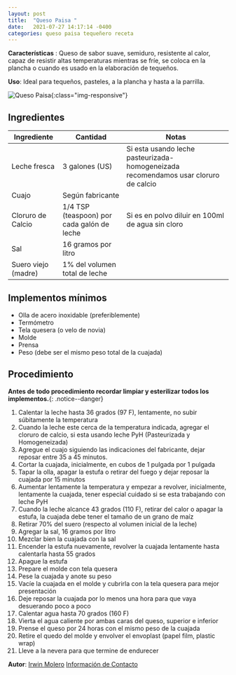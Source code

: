 ```yaml
---
layout: post
title:  "Queso Paisa "
date:   2021-07-27 14:17:14 -0400
categories: queso paisa tequeñero receta
---
```

**Características** : Queso de sabor suave, semiduro, resistente al calor, capaz de resistir altas temperaturas mientras se fríe, se coloca en la plancha o cuando es usado en la elaboración de tequeños.

**Uso**: Ideal para tequeños, pasteles, a la plancha y hasta a la parrilla.

![Queso Paisa]({{site.url}}/assets/img/quesos-moleros/queso-paisa.jpeg){:class="img-responsive"}

## Ingredientes

Ingrediente | Cantidad | Notas
------------| ---------| -----
Leche fresca | 3 galones (US) | Si esta usando leche pasteurizada-homogeneizada recomendamos usar cloruro de calcio
Cuajo | Según fabricante |
Cloruro de Calcio | 1/4 TSP (teaspoon) por cada galón de leche | Si es en polvo diluir en 100ml de agua sin cloro
Sal | 16 gramos por litro | 
Suero viejo (madre) | 1% del volumen total de leche

## Implementos mínimos

- Olla de acero inoxidable (preferiblemente)
- Termómetro
- Tela quesera (o velo de novia)
- Molde
- Prensa
- Peso (debe ser el mismo  peso total de la cuajada)

## Procedimiento

**Antes de todo procedimiento recordar limpiar y esterilizar todos los implementos.**{: .notice--danger}

1. Calentar la leche hasta 36 grados (97 F), lentamente, no subir súbitamente la temperatura
2. Cuando la leche este cerca de la temperatura indicada, agregar el cloruro de calcio, si esta usando leche PyH  (Pasteurizada y Homogeneizada)
3. Agregue el cuajo siguiendo las indicaciones del fabricante, dejar reposar entre 35 a 45 minutos.
4. Cortar la cuajada, inicialmente, en cubos de 1 pulgada por 1 pulgada
5. Tapar la olla, apagar la estufa o retirar del fuego y dejar reposar la cuajada por 15 minutos
6. Aumentar lentamente la temperatura y empezar a revolver, inicialmente, lentamente la cuajada, tener especial cuidado si se esta trabajando con leche PyH
7. Cuando la leche alcance 43 grados (110 F), retirar del calor o apagar la estufa, la cuajada debe tener el tamaño de un grano de maíz
8. Retirar 70% del suero (respecto al volumen inicial de la leche)
9.  Agregar la sal, 16 gramos por litro
10. Mezclar bien la cuajada con la sal
11. Encender la estufa nuevamente, revolver la cuajada lentamente hasta calentarla hasta 55 grados
12. Apague la estufa
13. Prepare el molde con tela quesera
14. Pese la cuajada y anote su peso
15. Vacíe la cuajada en el molde y cubrirla con la tela quesera para mejor presentación
16. Deje reposar la cuajada por lo menos una hora para que vaya desuerando poco a poco
17. Calentar agua hasta 70 grados (160 F)
18. Vierta el agua caliente por ambas caras del queso, superior e inferior
19. Prense el queso por 24 horas con el mismo peso de la cuajada
20. Retire el quedo del molde y envolver el envoplast (papel film, plastic wrap)
21. Lleve a la nevera para que termine de endurecer

**Autor**: [Irwin Molero](https://www.instagram.com/moleros_artisancheese/) [Información de Contacto](http://wa.link/1x4dwc)